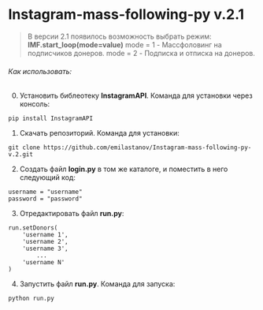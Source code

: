# Instagram-mass-following-py v.2.1
>В версии 2.1 появилось возможность выбрать режим:
>**IMF.start_loop(mode=value)**
>mode = 1 - Массфоловинг на подписчиков донеров.
>mode = 2 - Подписка и отписка на донеров.

###### Как использовать:
0. Установить библеотеку **InstagramAPI**. Команда для установки через консоль:
```
pip install InstagramAPI
```
1. Скачать репозиторий. Команда для установки:
```
git clone https://github.com/emilastanov/Instagram-mass-following-py-v.2.git
```
2. Создать файл **login.py** в том же каталоге, и поместить в него следующий код:
```
username = "username"
password = "password"
```
3. Отредактировать файл **run.py**:
```
run.setDonors(
    'username 1',
    'username 2',
    'username 3',
    	...
    'username N'
)
```
4. Запустить файл **run.py**. Команда для запуска:
```
python run.py
```
